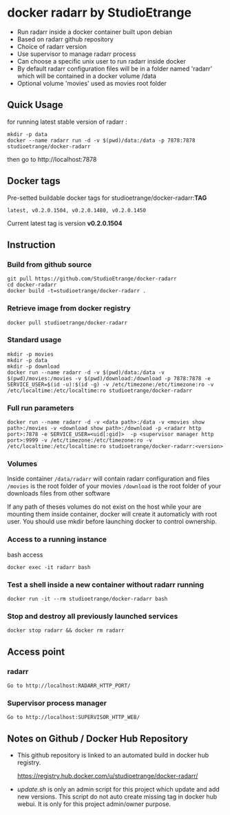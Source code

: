 # docker radarr by StudioEtrange

* Run radarr inside a docker container built upon debian
* Based on radarr github repository
* Choice of radarr version
* Use supervisor to manage radarr process
* Can choose a specific unix user to run radarr inside docker
* By default radarr configuration files will be in a folder named 'radarr' which will be contained in a docker volume /data
* Optional volume 'movies' used as movies root folder

## Quick Usage

for running latest stable version of radarr :

	mkdir -p data
	docker --name radarr run -d -v $(pwd)/data:/data -p 7878:7878 studioetrange/docker-radarr

then go to http://localhost:7878

## Docker tags

Pre-setted buildable docker tags for studioetrange/docker-radarr:__TAG__

	latest, v0.2.0.1504, v0.2.0.1480, v0.2.0.1450

Current latest tag is version __v0.2.0.1504__

## Instruction

### Build from github source

	git pull https://github.com/StudioEtrange/docker-radarr
	cd docker-radarr
	docker build -t=studioetrange/docker-radarr .

### Retrieve image from docker registry

	docker pull studioetrange/docker-radarr

### Standard usage

	mkdir -p movies
	mkdir -p data
	mkdir -p download
	docker run --name radarr -d -v $(pwd)/data:/data -v $(pwd)/movies:/movies -v $(pwd)/download:/download -p 7878:7878 -e SERVICE_USER=$(id -u):$(id -g) -v /etc/timezone:/etc/timezone:ro -v /etc/localtime:/etc/localtime:ro studioetrange/docker-radarr

### Full run parameters

	docker run --name radarr -d -v <data path>:/data -v <movies show path>:/movies -v <download show path>:/download -p <radarr http port>:7878 -e SERVICE_USER=<uid[:gid]>  -p <supervisor manager http port>:9999 -v /etc/timezone:/etc/timezone:ro -v /etc/localtime:/etc/localtime:ro studioetrange/docker-radarr:<version>

### Volumes

Inside container
`/data/radarr` will contain radarr configuration and files
`/movies` is the root folder of your movies
`/download` is the root folder of your downloads files from other software

If any path of theses volumes do not exist on the host while your are mounting them inside container, docker will create it automaticly with root user. You should use mkdir before launching docker to control ownership.


### Access to a running instance

bash access

	docker exec -it radarr bash

### Test a shell inside a new container without radarr running

	docker run -it --rm studioetrange/docker-radarr bash

### Stop and destroy all previously launched services

	docker stop radarr && docker rm radarr

## Access point

### radarr

	Go to http://localhost:RADARR_HTTP_PORT/

### Supervisor process manager

	Go to http://localhost:SUPERVISOR_HTTP_WEB/

## Notes on Github / Docker Hub Repository

* This github repository is linked to an automated build in docker hub registry.

	https://registry.hub.docker.com/u/studioetrange/docker-radarr/

* _update.sh_ is only an admin script for this project which update and add new versions. This script do not auto create missing tag in docker hub webui. It is only for this project admin/owner purpose.
